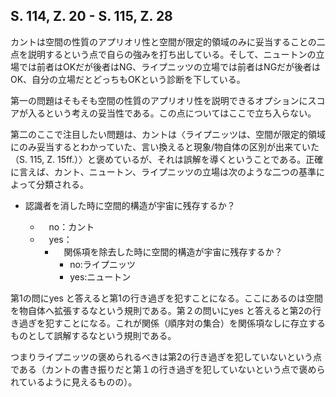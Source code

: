 ## S. 114, Z. 20 - S. 115, Z. 28

カントは空間の性質のアプリオリ性と空間が限定的領域のみに妥当することの二点を説明するという点で自らの強みを打ち出している。そして、ニュートンの立場では前者はOKだが後者はNG、ライプニッツの立場では前者はNGだが後者はOK、自分の立場だとどっちもOKという診断を下している。

第一の問題はそもそも空間の性質のアプリオリ性を説明できるオプションにスコアが入るという考えの妥当性である。この点についてはここで立ち入らない。

第二のここで注目したい問題は、カントは〈ライプニッツは、空間が限定的領域にのみ妥当するとわかっていた、言い換えると現象/物自体の区別が出来ていた（S. 115, Z. 15ff.）〉と褒めているが、それは誤解を導くということである。正確に言えば、カント、ニュートン、ライプニッツの立場は次のような二つの基準によって分類される。

* 認識者を消した時に空間的構造が宇宙に残存するか？

   * 　no：カント
   * 　yes：
   　　　
      * 　関係項を除去した時に空間的構造が宇宙に残存するか？
         * no:ライプニッツ
         * yes:ニュートン 　

第1の問にyes と答えると第1の行き過ぎを犯すことになる。ここにあるのは空間を物自体へ拡張するなという規則である。第２の問いにyes と答えると第2の行き過ぎを犯すことになる。これが関係（順序対の集合）を関係項なしに存立するものとして誤解するなという規則である。

つまりライプニッツの褒められるべきは第2の行き過ぎを犯していないという点である（カントの書き振りだと第１の行き過ぎを犯していないという点で褒められているように見えるものの）。
